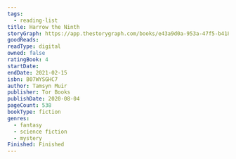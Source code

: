 ```yaml
---
tags:
  - reading-list
title: Harrow the Ninth
storyGraph: https://app.thestorygraph.com/books/e43a9d0a-953a-47f5-b418-305edf204312
goodReads:
readType: digital
owned: false
ratingBook: 4
startDate:
endDate: 2021-02-15
isbn: B07WYSGHC7
author: Tamsyn Muir
publisher: Tor Books
publishDate: 2020-08-04
pageCount: 538
bookType: fiction
genres:
  - fantasy
  - science fiction
  - mystery
Finished: Finished
---
```

